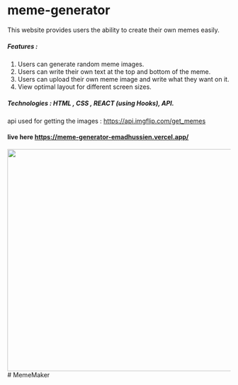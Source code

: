 # meme-generator

This website provides users the ability to create their own memes easily.

##### Features :
1. Users can generate random meme images.
2. Users can write their own text at the top and bottom of the meme.
3. Users can upload their own meme image and write what they want on it.
4. View optimal layout for different screen sizes.

##### Technologies : HTML , CSS , REACT (using Hooks), API.
  
api used for getting the images  : https://api.imgflip.com/get_memes

#### live here https://meme-generator-emadhussien.vercel.app/

<img src = "https://user-images.githubusercontent.com/31719363/166154247-c258ec34-f98a-4f9c-8cd8-6a14d5943075.png" style = "width :600px ; height : 500px"  />
# MemeMaker
